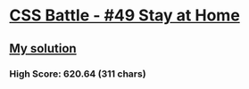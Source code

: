 # [CSS Battle - #49 Stay at Home](https://cssbattle.dev/play/49)

## [My solution](https://arpadgbondor.github.io/CSSBattle-49/)

### High Score: 620.64 (311 chars)
